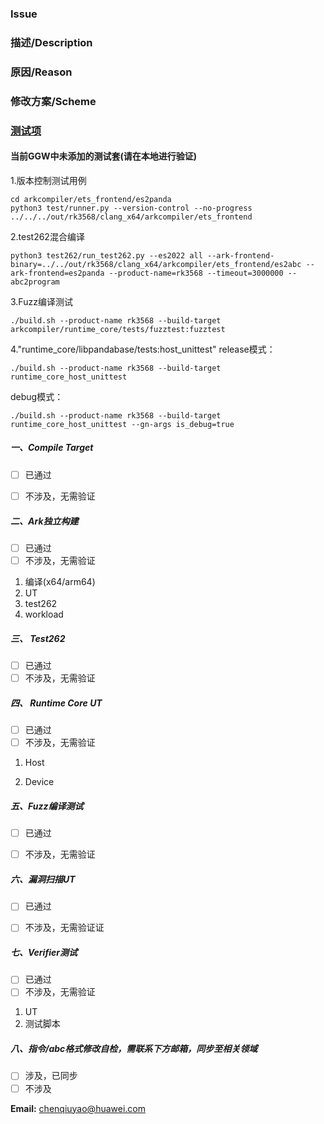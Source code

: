 ### Issue

### 描述/Description

### 原因/Reason

### 修改方案/Scheme


### **[测试项](https://gitee.com/openharmony/arkcompiler_runtime_core/wikis)**

#### 当前GGW中未添加的测试套(请在本地进行验证)

1.版本控制测试用例
```
cd arkcompiler/ets_frontend/es2panda
python3 test/runner.py --version-control --no-progress ../../../out/rk3568/clang_x64/arkcompiler/ets_frontend
```

2.test262混合编译
```
python3 test262/run_test262.py --es2022 all --ark-frontend-binary=../../out/rk3568/clang_x64/arkcompiler/ets_frontend/es2abc --ark-frontend=es2panda --product-name=rk3568 --timeout=3000000 --abc2program
```

3.Fuzz编译测试
```
./build.sh --product-name rk3568 --build-target arkcompiler/runtime_core/tests/fuzztest:fuzztest
```

4."runtime_core/libpandabase/tests:host_unittest"
release模式：
```
./build.sh --product-name rk3568 --build-target runtime_core_host_unittest
```
debug模式：
```
./build.sh --product-name rk3568 --build-target runtime_core_host_unittest --gn-args is_debug=true
```

##### **一、Compile Target**
- [ ] 已通过
- [ ] 不涉及，无需验证


##### **二、Ark独立构建**
- [ ] 已通过
- [ ] 不涉及，无需验证

1. 编译(x64/arm64)
2. UT
3. test262
4. workload


##### **三、 Test262**
- [ ] 已通过
- [ ] 不涉及，无需验证

##### **四、 Runtime Core UT**
- [ ] 已通过
- [ ] 不涉及，无需验证

1. Host

2. Device


##### **五、Fuzz编译测试**
- [ ] 已通过
- [ ] 不涉及，无需验证


#####  **六、漏洞扫描UT**
- [ ] 已通过
- [ ] 不涉及，无需验证证


##### **七、Verifier测试**
- [ ] 已通过
- [ ] 不涉及，无需验证

1. UT
2. 测试脚本

##### **八、指令/abc格式修改自检，需联系下方邮箱，同步至相关领域**
- [ ] 涉及，已同步
- [ ] 不涉及

**Email:** chenqiuyao@huawei.com

